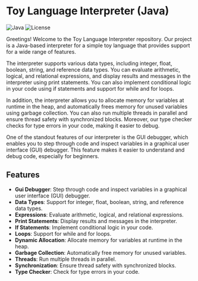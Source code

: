 # Toy Language Interpreter (Java)

![Java](https://img.shields.io/badge/Java-11%2B-orange)
![License](https://img.shields.io/badge/License-MIT-purple)

Greetings! Welcome to the Toy Language Interpreter repository. Our project is a Java-based interpreter for a simple toy language that provides support for a wide range of features. 

The interpreter supports various data types, including integer, float, boolean, string, and reference data types. You can evaluate arithmetic, logical, and relational expressions, and display results and messages in the interpreter using print statements. You can also implement conditional logic in your code using if statements and support for while and for loops.

In addition, the interpreter allows you to allocate memory for variables at runtime in the heap, and automatically frees memory for unused variables using garbage collection. You can also run multiple threads in parallel and ensure thread safety with synchronized blocks. Moreover, our type checker checks for type errors in your code, making it easier to debug.

One of the standout features of our interpreter is the GUI debugger, which enables you to step through code and inspect variables in a graphical user interface (GUI) debugger. This feature makes it easier to understand and debug code, especially for beginners.

## Features

- **Gui Debugger**: Step through code and inspect variables in a graphical user interface (GUI) debugger.
- **Data Types**: Support for integer, float, boolean, string, and reference data types.
- **Expressions**: Evaluate arithmetic, logical, and relational expressions.
- **Print Statements**: Display results and messages in the interpreter.
- **If Statements**: Implement conditional logic in your code.
- **Loops**: Support for while and for loops.
- **Dynamic Allocation**: Allocate memory for variables at runtime in the heap.
- **Garbage Collection**: Automatically free memory for unused variables.
- **Threads**: Run multiple threads in parallel.
- **Synchronization**: Ensure thread safety with synchronized blocks.
- **Type Checker**: Check for type errors in your code.
